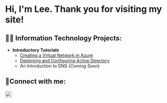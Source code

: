 <h1>Hi, I'm Lee. Thank you for visiting my site!

<h2>👨‍💻 Information Technology Projects:</h2>

- <b>Introductory Tutorials</b>
  - [Creating a Virtual Network in Azure](https://github.com/leejones06/azure-intro-vm-setup)
  - [Deploying and Configuring Active Directory](https://github.com/leejones06/deploy-ad)
  - An Introduction to DNS (<i>Coming Soon</i>)
  

<h2>🤳Connect with me:</h2>

[<img align="left" alt="Lee | LinkedIn" width="22px" src="https://cdn.jsdelivr.net/npm/simple-icons@v3/icons/linkedin.svg" />][linkedin]

[linkedin]: https://linkedin.com/in/lee-jones-966a9012
